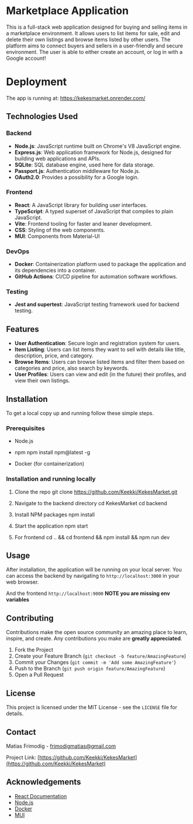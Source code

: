 # Marketplace Application

This is a full-stack web application designed for buying and selling items in a marketplace environment. It allows users to list items for sale, edit and delete their own listings and browse items listed by other users. The platform aims to connect buyers and sellers in a user-friendly and secure environment. The user is able to either create an account, or log in with a Google account!

# Deployment

The app is running at: https://kekesmarket.onrender.com/

## Technologies Used

### Backend

- **Node.js**: JavaScript runtime built on Chrome's V8 JavaScript engine.
- **Express.js**: Web application framework for Node.js, designed for building web applications and APIs.
- **SQLite**: SQL database engine, used here for data storage.
- **Passport.js**: Authentication middleware for Node.js.
- **OAuth2.0**: Provides a possibility for a Google login.

### Frontend

- **React**: A JavaScript library for building user interfaces.
- **TypeScript**: A typed superset of JavaScript that compiles to plain JavaScript.
- **Vite**: Frontend tooling for faster and leaner development.
- **CSS**: Styling of the web components.
- **MUI**: Components from Material-UI

### DevOps

- **Docker**: Containerization platform used to package the application and its dependencies into a container.
- **GitHub Actions**: CI/CD pipeline for automation software workflows.

### Testing

- **Jest and supertest**: JavaScript testing framework used for backend testing.

## Features

- **User Authentication**: Secure login and registration system for users.
- **Item Listing**: Users can list items they want to sell with details like title, description, price, and category.
- **Browse Items**: Users can browse listed items and filter them based on categories and price, also search by keywords.
- **User Profiles**: Users can view and edit (in the future) their profiles, and view their own listings.

## Installation

To get a local copy up and running follow these simple steps.

### Prerequisites

- Node.js
- npm
  npm install npm@latest -g

- Docker (for containerization)

### Installation and running locally

1. Clone the repo
   git clone https://github.com/Keekki/KekesMarket.git

2. Navigate to the backend directory
   cd KekesMarket
   cd backend

3. Install NPM packages
   npm install

4. Start the application
   npm start

5. For frontend
   cd .. && cd frontend && npm install && npm run dev

## Usage

After installation, the application will be running on your local server. You can access the backend by navigating to `http://localhost:3000` in your web browser.

And the frontend `http://localhost:9000`
**NOTE you are missing env variables**

## Contributing

Contributions make the open source community an amazing place to learn, inspire, and create. Any contributions you make are **greatly appreciated**.

1. Fork the Project
2. Create your Feature Branch (`git checkout -b feature/AmazingFeature`)
3. Commit your Changes (`git commit -m 'Add some AmazingFeature'`)
4. Push to the Branch (`git push origin feature/AmazingFeature`)
5. Open a Pull Request

## License

This project is licensed under the MIT License - see the `LICENSE` file for details.

## Contact

Matias Frimodig - frimodigmatias@gmail.com

Project Link: [https://github.com/Keekki/KekesMarket](https://github.com/Keekki/KekesMarket)

## Acknowledgements

- [React Documentation](https://reactjs.org/)
- [Node.js](https://nodejs.org/)
- [Docker](https://www.docker.com/)
- [MUI](https://mui.com/)
